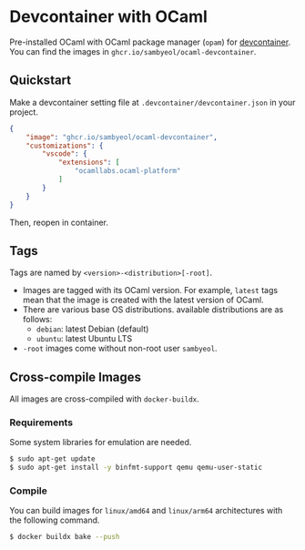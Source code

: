 # Devcontainer with OCaml
Pre-installed OCaml with OCaml package manager (`opam`) for [devcontainer](https://code.visualstudio.com/docs/remote/containers).
You can find the images in `ghcr.io/sambyeol/ocaml-devcontainer`.

## Quickstart
Make a devcontainer setting file at `.devcontainer/devcontainer.json` in your project.
```json
{
    "image": "ghcr.io/sambyeol/ocaml-devcontainer",
    "customizations": {
        "vscode": {
            "extensions": [
                "ocamllabs.ocaml-platform"
            ]
        }
    }
}
```
Then, reopen in container.

## Tags
Tags are named by `<version>-<distribution>[-root]`.
* Images are tagged with its OCaml version. For example, `latest` tags mean that the image is created with the latest version of OCaml.
* There are various base OS distributions. available distributions are as follows:
  * `debian`: latest Debian (default)
  * `ubuntu`: latest Ubuntu LTS
* `-root` images come without non-root user `sambyeol`.

## Cross-compile Images
All images are cross-compiled with `docker-buildx`.
### Requirements
Some system libraries for emulation are needed.
```sh
$ sudo apt-get update
$ sudo apt-get install -y binfmt-support qemu qemu-user-static
```

### Compile
You can build images for `linux/amd64` and `linux/arm64` architectures with the following command.
```sh
$ docker buildx bake --push
```
